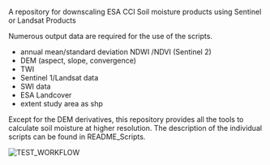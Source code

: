 
A repository for downscaling ESA CCI Soil moisture products using Sentinel or Landsat Products

Numerous output data are required for the use of the scripts. 

- annual mean/standard deviation NDWI /NDVI (Sentinel 2)
- DEM (aspect, slope, convergence)
- TWI 
- Sentinel 1/Landsat data 
- SWI data
- ESA Landcover 
- extent study area as shp

Except for the DEM derivatives, this repository provides all the tools to calculate soil moisture at higher resolution. 
The description of the individual scripts can be found in README_Scripts.

![TEST_WORKFLOW](https://user-images.githubusercontent.com/100426425/161077450-b565088f-6b39-4c79-b39a-a80f5e194bb1.png)
